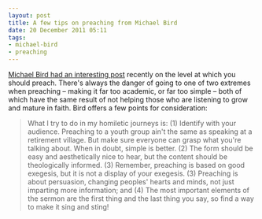 ```yaml
---
layout: post
title: A few tips on preaching from Michael Bird
date: 20 December 2011 05:11
tags:
- michael-bird
- preaching
---
```

[Michael Bird had an interesting post](http://www.patheos.com/blogs/euangelion/2011/12/how-high-should-you-preach/) recently on the level at which you should preach. There's always the danger of going to one of two extremes when preaching – making it far too academic, or far too simple – both of which have the same result of not helping those who are listening to grow and mature in faith. Bird offers a few points for consideration:

<blockquote>
What I try to do in my homiletic journeys is: (1) Identify with your audience. Preaching to a youth group ain't the same as speaking at a retirement village. But make sure everyone can grasp what you're talking about. When in doubt, simple is better. (2) The form should be easy and aesthetically nice to hear, but the content should be theologically informed. (3) Remember, preaching is based on good exegesis, but it is not a display of your exegesis. (3) Preaching is about persuasion, changing peoples' hearts and minds, not just imparting more information; and (4) The most important elements of the sermon are the first thing and the last thing you say, so find a way to make it sing and sting!
</blockquote>
